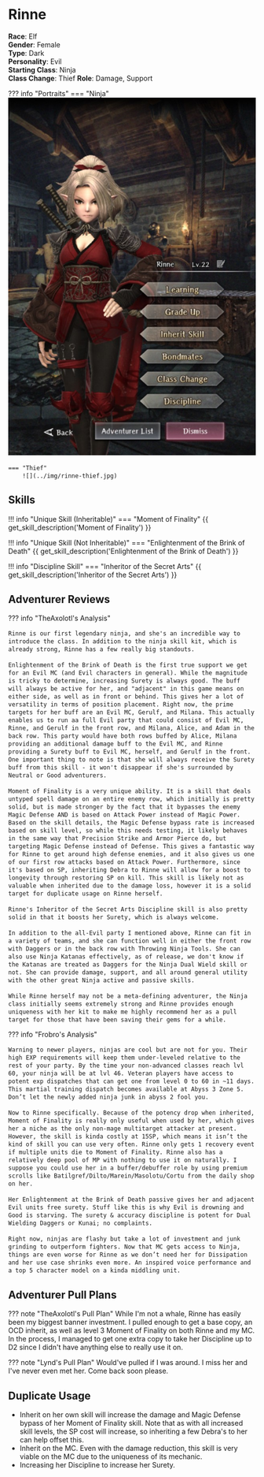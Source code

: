 # Rinne

**Race**: Elf  
**Gender**: Female  
**Type**: Dark  
**Personality**: Evil  
**Starting Class**: Ninja  
**Class Change**: Thief
**Role**: Damage, Support

??? info "Portraits"
    === "Ninja"
        ![](../img/rinne-ninja.jpg)

    === "Thief"
        ![](../img/rinne-thief.jpg)


## Skills

!!! info "Unique Skill (Inheritable)"
    === "Moment of Finality"
        {{ get_skill_description('Moment of Finality') }}

!!! info "Unique Skill (Not Inheritable)"
    === "Enlightenment of the Brink of Death"
        {{ get_skill_description('Enlightenment of the Brink of Death') }}

!!! info "Discipline Skill"
    === "Inheritor of the Secret Arts"
        {{ get_skill_description('Inheritor of the Secret Arts') }}

## Adventurer Reviews

??? info "TheAxolotl's Analysis"

    Rinne is our first legendary ninja, and she's an incredible way to introduce the class. In addition to the ninja skill kit, which is already strong, Rinne has a few really big standouts.

    Enlightenment of the Brink of Death is the first true support we get for an Evil MC (and Evil characters in general). While the magnitude is tricky to determine, increasing Surety is always good. The buff will always be active for her, and "adjacent" in this game means on either side, as well as in front or behind. This gives her a lot of versatility in terms of position placement. Right now, the prime targets for her buff are an Evil MC, Gerulf, and Milana. This actually enables us to run aa full Evil party that could consist of Evil MC, Rinne, and Gerulf in the front row, and Milana, Alice, and Adam in the back row. This party would have both rows buffed by Alice, Milana providing an additional damage buff to the Evil MC, and Rinne providing a Surety buff to Evil MC, herself, and Gerulf in the front. One important thing to note is that she will always receive the Surety buff from this skill - it won't disappear if she's surrounded by Neutral or Good adventurers.

    Moment of Finality is a very unique ability. It is a skill that deals untyped spell damage on an entire enemy row, which initially is pretty solid, but is made stronger by the fact that it bypasses the enemy Magic Defense AND is based on Attack Power instead of Magic Power. Based on the skill details, the Magic Defense bypass rate is increased based on skill level, so while this needs testing, it likely behaves in the same way that Precision Strike and Armor Pierce do, but targeting Magic Defense instead of Defense. This gives a fantastic way for Rinne to get around high defense enemies, and it also gives us one of our first row attacks based on Attack Power. Furthermore, since it's based on SP, inheriting Debra to Rinne will allow for a boost to longevity through restoring SP on kill. This skill is likely not as valuable when inherited due to the damage loss, however it is a solid target for duplicate usage on Rinne herself.

    Rinne's Inheritor of the Secret Arts Discipline skill is also pretty solid in that it boosts her Surety, which is always welcome.

    In addition to the all-Evil party I mentioned above, Rinne can fit in a variety of teams, and she can function well in either the front row with Daggers or in the back row with Throwing Ninja Tools. She can also use Ninja Katanas effectively, as of release, we don't know if the Katanas are treated as Daggers for the Ninja Dual Wield skill or not. She can provide damage, support, and all around general utility with the other great Ninja active and passive skills.

    While Rinne herself may not be a meta-defining adventurer, the Ninja class initially seems extremely strong and Rinne provides enough uniqueness with her kit to make me highly recommend her as a pull target for those that have been saving their gems for a while.

??? info "Frobro's Analysis"

    Warning to newer players, ninjas are cool but are not for you. Their high EXP requirements will keep them under-leveled relative to the rest of your party. By the time your non-advanced classes reach lvl 60, your ninja will be at lvl 46. Veteran players have access to potent exp dispatches that can get one from level 0 to 60 in ~11 days. This martial training dispatch becomes available at Abyss 3 Zone 5. Don’t let the newly added ninja junk in abyss 2 fool you.

    Now to Rinne specifically. Because of the potency drop when inherited, Moment of Finality is really only useful when used by her, which gives her a niche as the only non-mage multitarget attacker at present. However, the skill is kinda costly at 15SP, which means it isn’t the kind of skill you can use very often. Rinne only gets 1 recovery event if multiple units die to Moment of Finality. Rinne also has a relatively deep pool of MP with nothing to use it on naturally. I suppose you could use her in a buffer/debuffer role by using premium scrolls like Batilgref/Dilto/Marein/Masolotu/Cortu from the daily shop on her.

    Her Enlightenment at the Brink of Death passive gives her and adjacent Evil units free surety. Stuff like this is why Evil is drowning and Good is starving. The surety & accuracy discipline is potent for Dual Wielding Daggers or Kunai; no complaints.

    Right now, ninjas are flashy but take a lot of investment and junk grinding to outperform fighters. Now that MC gets access to Ninja, things are even worse for Rinne as we don’t need her for Dissipation and her use case shrinks even more. An inspired voice performance and a top 5 character model on a kinda middling unit.

## Adventurer Pull Plans

??? note "TheAxolotl's Pull Plan"
    While I'm not a whale, Rinne has easily been my biggest banner investment. I pulled enough to get a base copy, an OCD inherit, as well as level 3 Moment of Finality on both Rinne and my MC. In the process, I managed to get one extra copy to take her Discipline up to D2 since I didn't have anything else to really use it on.

??? note "Lynd's Pull Plan"
    Would've pulled if I was around. I miss her and I've never even met her. Come back soon please.

## Duplicate Usage

* Inherit on her own skill will increase the damage and Magic Defense bypass of her Moment of Finality skill. Note that as with all increased skill levels, the SP cost will increase, so inheriting a few Debra's to her can help offset this.
* Inherit on the MC. Even with the damage reduction, this skill is very viable on the MC due to the uniqueness of its mechanic.
* Increasing her Discipline to increase her Surety.